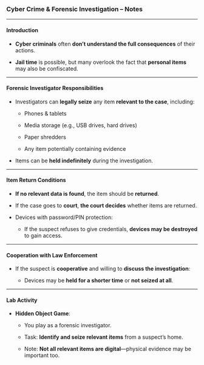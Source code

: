 ### **Cyber Crime & Forensic Investigation – Notes**

---

#### **Introduction**

- **Cyber criminals** often **don’t understand the full consequences** of their actions.
    
- **Jail time** is possible, but many overlook the fact that **personal items** may also be confiscated.
    

---

#### **Forensic Investigator Responsibilities**

- Investigators can **legally seize** any item **relevant to the case**, including:
    
    - Phones & tablets
        
    - Media storage (e.g., USB drives, hard drives)
        
    - Paper shredders
        
    - Any item potentially containing evidence
        
- Items can be **held indefinitely** during the investigation.
    

---

#### **Item Return Conditions**

- **If no relevant data is found**, the item should be **returned**.
    
- If the case goes to **court**, **the court decides** whether items are returned.
    
- Devices with password/PIN protection:
    
    - If the suspect refuses to give credentials, **devices may be destroyed** to gain access.
        

---

#### **Cooperation with Law Enforcement**

- If the suspect is **cooperative** and willing to **discuss the investigation**:
    
    - Devices may be **held for a shorter time** or **not seized at all**.
        

---

#### **Lab Activity**

- **Hidden Object Game**:
    
    - You play as a forensic investigator.
        
    - Task: **Identify and seize relevant items** from a suspect’s home.
        
    - Note: **Not all relevant items are digital**—physical evidence may be important too.